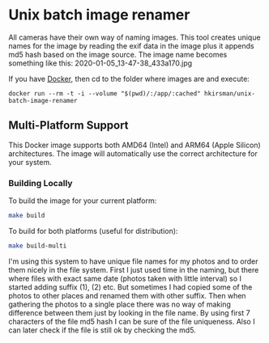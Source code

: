 # Unix batch image renamer

All cameras have their own way of naming images. This tool creates unique
names for the image by reading the exif data in the image plus it appends
md5 hash based on the image source. The image name becomes something like this:
2020-01-05_13-47-38_433a170.jpg

If you have [Docker](https://docs.docker.com/get-docker/), then cd to the folder where images are and execute:

    docker run --rm -t -i --volume "$(pwd)/:/app/:cached" hkirsman/unix-batch-image-renamer

## Multi-Platform Support

This Docker image supports both AMD64 (Intel) and ARM64 (Apple Silicon) architectures. The image will automatically use the correct architecture for your system.

### Building Locally

To build the image for your current platform:
```bash
make build
```

To build for both platforms (useful for distribution):
```bash
make build-multi
```

I'm using this system to have unique file names for my photos and to order them
nicely in the file system. First I just used time in the naming, but there where
files with exact same date (photos taken with little interval) so I started
adding suffix (1), (2) etc. But sometimes I had copied some of the
photos to other places and renamed them with other suffix. Then when gathering
the photos to a single place there was no way of making difference between them
just by looking in the file name. By using first 7 characters of the file md5
hash I can be sure of the file uniqueness. Also I can later check if the file
is still ok by checking the md5.
